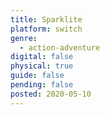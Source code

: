 ```yaml
---
title: Sparklite
platform: switch
genre:
  - action-adventure
digital: false
physical: true
guide: false
pending: false
posted: 2020-05-10
---
```

